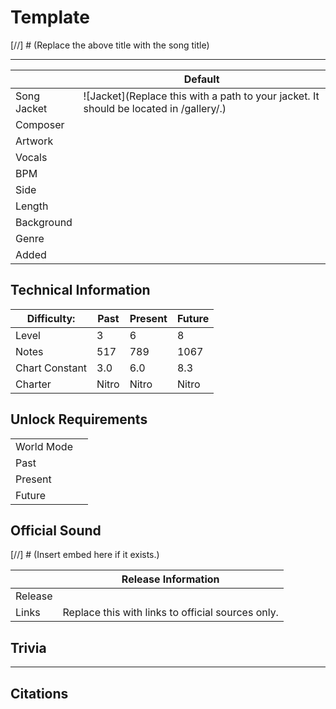 # Template

[//] # (Replace the above title with the song title)

___

| | Default |
| --- | --- |
| Song Jacket | ![Jacket](Replace this with a path to your jacket. It should be located in /gallery/.) |
| Composer |  |
| Artwork |  |
| Vocals | |
| BPM |  |
| Side |  |
| Length |  |
| Background |  |
| Genre |  |
| Added |  |

## Technical Information

| Difficulty: | Past | Present | Future |
| --- | --- | --- | --- |
| Level | 3 | 6 | 8 |
| Notes | 517 | 789 | 1067 |
| Chart Constant | 3.0 | 6.0 | 8.3 |
| Charter | Nitro | Nitro | Nitro |

## Unlock Requirements

| | |
| --- | --- |
| World Mode | |
| Past | |
| Present |  |
| Future |  |

## Official Sound

[//] # (Insert embed here if it exists.)

| | Release Information |
|---|---|
| Release |  |
| Links | Replace this with links to official sources only. |

## Trivia

___

## Citations
